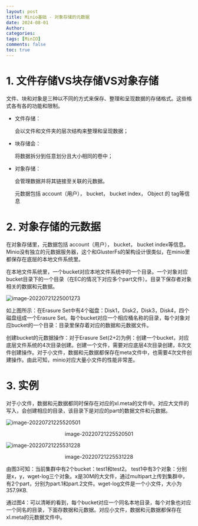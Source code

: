 ```yaml
---
layout: post
title: Minio基础 - 对象存储的元数据
date: 2024-08-01
Author: 
categories: 
tags: [MinIO]
comments: false
toc: true
---
```




# 1. 文件存储VS块存储VS对象存储

文件、块和对象是三种以不同的方式来保存、整理和呈现数据的存储格式。这些格式各有各的功能和限制。

- 文件存储：

    会以文件和文件夹的层次结构来整理和呈现数据；

- 块存储会：

    将数据拆分到任意划分且大小相同的卷中；

- 对象存储：

    会管理数据并将其链接至关联的元数据。

    元数据包括 account（用户）， bucket， bucket index， Object 的 tag等信息

# 2. 对象存储的元数据

在对象存储里，元数据包括 account（用户）， bucket， bucket index等信息。Minio没有独立的元数据服务器，这个和GlusterFs的架构设计很类似，在minio里都保存在底层的本地文件系统里。

在本地文件系统里，一个bucket对应本地文件系统中的一个目录。一个对象对应bucket目录下的一个目录（在EC的情况下对应多个part文件）。目录下保存者对象相关的数据和元数据。

![image-20220721225001273](https://pic.altair288.eu.org/file/c82c6121e1899cb946c3d.png)

如上图所示：在Erasure Set中有4个磁盘：Disk1，Disk2，Disk3，Disk4，四个磁盘组成一个Erasure Set。每个bucket对应一个相应桶名称的目录，每个对象对应bucket的一个目录：目录里保存着对应的数据和元数据文件。

创建bucket的元数据操作：对于Erasure Set(2+2)为例：创建一个bucket，对应底层文件系统的4次目录创建。创建一个文件，需要对应底层4次目录创建，8次文件创建操作。对于小文件，数据和元数据都保存在meta文件中，也需要4次文件创建操作。由此可知，minio对应大量小文件的性能非常差。

# 3. 实例

对于小文件，数据和元数据都同时保存在对应的xl.meta的文件中。对应大文件的写入，会创建相应的目录，该目录下是对应的part的数据文件和元数据。

![image-20220721225520501](https://pic.altair288.eu.org/file/c7663cb4db121349b3e38.png)
<center>image-20220721225520501</center>

![image-20220721225531228](https://pic.altair288.eu.org/file/c047a6561602686df47cf.png)
<center>image-20220721225531228</center>

由图3可知：当前集群中有2个bucket：test1和test2。 test1中有3个对象：分别是x，y，wget-log三个对象。x是30M的大文件，通过multipart上传到集群中，有2个part，分别为part.1和part.2文件。wget-log文件是一个小文件，大小为357.9KB.

通过图4：可以清晰的看到，每个bucket对应一个同名本地目录，每个对象也对应一个同名的目录，下面存数据和元数据。对应小文件，数据和元数据都保存在 xl.meta的元数据文件中。
